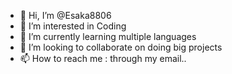 - 👋 Hi, I’m @Esaka8806
- 👀 I’m interested in Coding
- 🌱 I’m currently learning multiple languages
- 💞️ I’m looking to collaborate on doing big projects
- 📫 How to reach me : through my email..

<!---
Esaka8806/Esaka8806 is a ✨ special ✨ repository because its `README.md` (this file) appears on your GitHub profile.
You can click the Preview link to take a look at your changes.
--->
